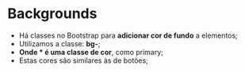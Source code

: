 # Backgrounds
- Há classes no Bootstrap para **adicionar cor de fundo** a elementos;
- Utilizamos a classe: **bg-**;
- **Onde * é uma classe de cor**, como primary;
- Estas cores são similares às de botões;

~~~html

~~~